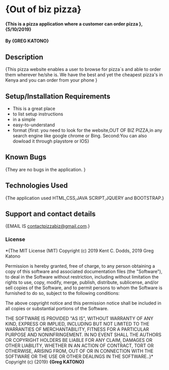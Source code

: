 # {Out of biz pizza}
#### {This is a pizza application where a customer can order pizza }, {5/10/2019}
#### By **{GREG KATONO}**
## Description
{This pizza website enables a user to browse for pizza`s and able to order them wherever he/she is. We have the best and yet the cheapest pizza's in Kenya and you can order from your phone }
## Setup/Installation Requirements
* This is a great place
* to list setup instructions
* in a simple
* easy-to-understand
* format
{first: you need to look for the website,OUT OF BIZ PIZZA,in any search engine like google chrome or Bing.
Second:You can also dowload it through playstore or IOS}
## Known Bugs
{They are no bugs in the application. }
## Technologies Used
{The application used HTML,CSS,JAVA SCRIPT,JQUERY and BOOTSTRAP.}
## Support and contact details
{EMAIL IS contactpizzabiz@gmail.com.}
### License
*{The MIT License (MIT)
Copyright (c) 2019 Kent C. Dodds, 2019 Greg Katono

Permission is hereby granted, free of charge, to any person obtaining a copy
of this software and associated documentation files (the "Software"), to deal
in the Software without restriction, including without limitation the rights
to use, copy, modify, merge, publish, distribute, sublicense, and/or sell
copies of the Software, and to permit persons to whom the Software is
furnished to do so, subject to the following conditions:

The above copyright notice and this permission notice shall be included in all
copies or substantial portions of the Software.

THE SOFTWARE IS PROVIDED "AS IS", WITHOUT WARRANTY OF ANY KIND, EXPRESS OR
IMPLIED, INCLUDING BUT NOT LIMITED TO THE WARRANTIES OF MERCHANTABILITY,
FITNESS FOR A PARTICULAR PURPOSE AND NONINFRINGEMENT. IN NO EVENT SHALL THE
AUTHORS OR COPYRIGHT HOLDERS BE LIABLE FOR ANY CLAIM, DAMAGES OR OTHER
LIABILITY, WHETHER IN AN ACTION OF CONTRACT, TORT OR OTHERWISE, ARISING FROM,
OUT OF OR IN CONNECTION WITH THE SOFTWARE OR THE USE OR OTHER DEALINGS IN THE
SOFTWARE..}*
Copyright (c) {2019} **{Greg KATONO}**
  